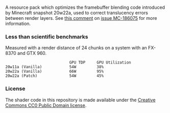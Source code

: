 A resource pack which optimizes the framebuffer blending code introduced by Minecraft snapshot 20w22a, used to
correct translucency errors between render layers. See [this comment](https://bugs.mojang.com/browse/MC-186075?focusedCommentId=712420)
on [issue MC-186075](https://bugs.mojang.com/browse/MC-186075) for more information.

### Less than scientific benchmarks

Measured with a render distance of 24 chunks on a system with an FX-8370 and GTX 960.
```
                            GPU TDP     GPU Utilization
20w11a (Vanilla)            54W         38%
20w22a (Vanilla)            66W         95%
20w22a (Patch)              54W         45%
```

### License

The shader code in this repository is made available under the [Creative Commons CC0 Public Domain license](https://github.com/jellysquid3/mc186075-fix/blob/master/LICENSE).
